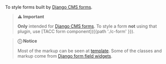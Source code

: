 To style forms built by [Django CMS forms][djcms-forms].

> **⚠️ Important**
>
> **Only** intended for [Django CMS forms][djcms-forms]. To style a form **not** using that plugin, use [TACC form component]({{path './c-form' }}).

> **ⓘ Notice**
>
> Most of the markup can be seen at [template][djcms-forms-tpl]. Some of the classes and markup come from [Django form field widgets][django-form-widgets].

[djcms-forms]: https://pypi.org/project/djangocms-forms-maintained/ "DjangoCMS-Forms (Maintained)"
[djcms-forms-tpl]: https://github.com/avryhof/djangocms-forms/blob/ab38b22/djangocms_forms/templates/djangocms_forms/form_template/default.html "DjangoCMS Forms (Maintained) Template"
[django-form-widgets]: https://docs.djangoproject.com/en/2.2/ref/forms/widgets/ "Django Form Widgets"

<script src="{{path '/assets/_utils/js/open-ext-links-in-new-window.js'}}" />
